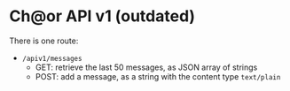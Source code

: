 # Ch@or API v1 (outdated)

There is one route:

* `/apiv1/messages`
  - GET: retrieve the last 50 messages, as JSON array of strings
  - POST: add a message, as a string with the content type `text/plain`
